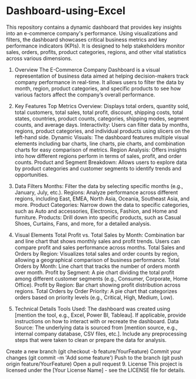# Dashboard-using-Excel
This repository contains a dynamic dashboard that provides key insights into an e-commerce company's performance. Using visualizations and filters, the dashboard showcases critical business metrics and key performance indicators (KPIs). It is designed to help stakeholders monitor sales, orders, profits, product categories, regions, and other vital statistics across various dimensions.

1. Overview
The E-Commerce Company Dashboard is a visual representation of business data aimed at helping decision-makers track company performance in real-time. It allows users to filter the data by month, region, product categories, and specific products to see how various factors affect the company’s overall performance.

2. Key Features
Top Metrics Overview: Displays total orders, quantity sold, total customers, total sales, total profit, discount, shipping costs, total states, countries, product counts, categories, shipping modes, segment counts, and average days.
Interactivity: Users can filter data by months, regions, product categories, and individual products using slicers on the left-hand side.
Dynamic Visuals: The dashboard features multiple visual elements including bar charts, line charts, pie charts, and combination charts for easy comparison of metrics.
Region Analysis: Offers insights into how different regions perform in terms of sales, profit, and order counts.
Product and Segment Breakdown: Allows users to explore data by product categories and customer segments to identify trends and opportunities.

4. Data Filters
Months: Filter the data by selecting specific months (e.g., January, July, etc.).
Regions: Analyze performance across different regions, including East, EMEA, North Asia, Oceania, Southeast Asia, and more.
Product Categories: Narrow down the data to specific categories, such as Auto and accessories, Electronics, Fashion, and Home and furniture.
Products: Drill down into specific products, such as Casual Shoes, Curtains, Fans, and more, for a detailed analysis.

6. Visual Elements
Total Profit vs. Total Sales by Month: Combination bar and line chart that shows monthly sales and profit trends. Users can compare profit and sales performance across months.
Total Sales and Orders by Region: Visualizes total sales and order counts by region, allowing a geographical comparison of business performance.
Total Orders by Month: Line chart that tracks the number of orders month over month.
Profit by Segment: A pie chart dividing the total profit among different customer segments (e.g., Consumer, Corporate, Home Office).
Profit by Region: Bar chart showing profit distribution across regions.
Total Orders by Order Priority: A pie chart that categorizes orders based on priority levels (e.g., Critical, High, Medium, Low).

8. Technical Details
Tools Used: The dashboard was created using [mention the tool, e.g., Excel, Power BI, Tableau]. If applicable, provide instructions on how to interact with or recreate the dashboard.
Data Source: The underlying data is sourced from [mention source, e.g., internal company database, CSV files, etc.]. Include any preprocessing steps that were taken to clean or prepare the data for analysis.

Create a new branch (git checkout -b feature/YourFeature)
Commit your changes (git commit -m 'Add some feature')
Push to the branch (git push origin feature/YourFeature)
Open a pull request
9. License
This project is licensed under the [Your License Name] - see the LICENSE file for details.
